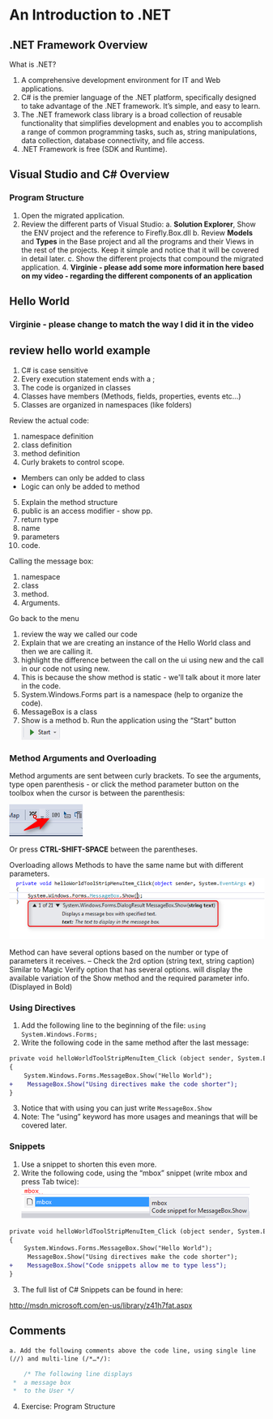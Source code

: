 ﻿# An Introduction to .NET

## .NET Framework Overview

What is .NET?
1.	A comprehensive development environment for IT and Web applications.
2.	C# is the premier language of the .NET platform, specifically designed to take advantage of the .NET framework. It’s simple, and easy to learn.
3.	The .NET framework class library is a broad collection of reusable functionality that simplifies development and enables you to accomplish a range of common programming tasks, such as, string manipulations, data collection, database connectivity, and file access.
4.	.NET Framework is free (SDK and Runtime).

## Visual Studio and C# Overview

### Program Structure 

1.	Open the migrated application.
2.	Review the different parts of Visual Studio:
	a. **Solution Explorer**, Show the ENV project and the reference to Firefly.Box.dll
	b. Review **Models** and **Types** in the Base project and all the programs and their Views in the rest of the projects. Keep it simple and notice that it will be covered in detail later.
	c. Show the different projects that compound the migrated application.
    4. **Virginie - please add some more information here based on my video - regarding the different components of an application**

## Hello World

### Virginie - please change to match the way I did it in the video ##

## review hello world example
1. C# is case sensitive
1. Every execution statement ends with a ;
1. The code is organized in classes
1. Classes have members (Methods, fields, properties, events etc…)
1. Classes are organized in namespaces (like folders)

Review the actual code:
1. namespace definition
2. class definition
3. method definition
4. Curly brakets to control scope.
* Members can only be added to class
* Logic can only be added to method

5. Explain the method structure
6. public is an access modifier - show pp.
7. return type
8. name
9. parameters
10. code.

Calling the message box:
1. namespace
2. class
3. method.
4. Arguments.

Go back to the menu
1. review the way we called our code
2. Explain that we are creating an instance of the Hello World class and then we are calling it.
2. highlight the difference between the call on the ui using new and the call in our code not using new.
3. This is because the show method is static - we'll talk about it more later in the code.
4.	System.Windows.Forms part is a namespace (help to organize the code).
5.	MessageBox is a class
6.	Show is a method
b. Run the application using the “Start” button  ![start button](start_button.png)


### Method Arguments and Overloading
Method arguments are sent between curly brackets.
To see the arguments, type open parenthesis - or click the method parameter button on the toolbox when the cursor is between the parenthesis:

![Show Arguments](../Visual-Studio-Configuration/Show-Arguments.png)

Or press **CTRL-SHIFT-SPACE** between the parentheses.



Overloading allows Methods to have the same name but with different parameters.
![Method Overloading](Method_Overloading.png)
 
Method can have several options based on the number or type of parameters it receives. – Check the 2rd option (string text, string caption)
Similar to Magic Verify option that has several options.
 will display the available variation of the  Show method and the required parameter info. (Displayed in Bold)

### Using Directives

1.	Add the following line to the beginning of the file:
`using System.Windows.Forms;`
2.	Write the following code in the same method after the last message:
```diff
private void helloWorldToolStripMenuItem_Click (object sender, System.EventArgs e)
{
	System.Windows.Forms.MessageBox.Show("Hello World");
+    MessageBox.Show("Using directives make the code shorter");
}
```
3.	Notice that with using you can just write `MessageBox.Show`
4.	Note: The “using” keyword has more usages and meanings that will be covered later.

### Snippets 
1.	Use a snippet to shorten this even more.
2.	Write the following code, using the “mbox” snippet (write mbox and press Tab twice):
![Snippet](Snippet.png)
```diff
private void helloWorldToolStripMenuItem_Click (object sender, System.EventArgs e)
{
	System.Windows.Forms.MessageBox.Show("Hello World");
     MessageBox.Show("Using directives make the code shorter");
+    MessageBox.Show("Code snippets allow me to type less");
}
```
3.	 The full list of C# Snippets can be found in here:

http://msdn.microsoft.com/en-us/library/z41h7fat.aspx

## Comments
	a. Add the following comments above the code line, using single line (//) and multi-line (/*…*/):
```csharp 
	/* The following line displays
 *  a message box
 *  to the User */
 ```

4.	Exercise: Program Structure





